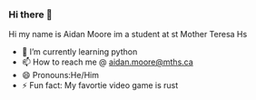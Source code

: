 ### Hi there 👋


Hi my name is Aidan Moore im a student at st Mother Teresa Hs

- 🌱 I’m currently learning python
- 📫 How to reach me @ aidan.moore@mths.ca
- 😄 Pronouns:He/Him
- ⚡ Fun fact: My favortie video game is rust
